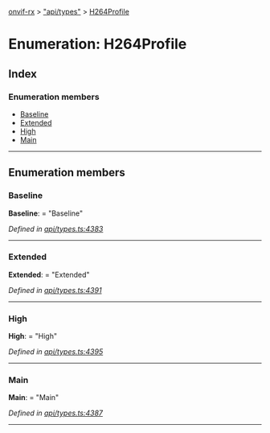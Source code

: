 [onvif-rx](../README.md) > ["api/types"](../modules/_api_types_.md) > [H264Profile](../enums/_api_types_.h264profile.md)

# Enumeration: H264Profile

## Index

### Enumeration members

* [Baseline](_api_types_.h264profile.md#baseline)
* [Extended](_api_types_.h264profile.md#extended)
* [High](_api_types_.h264profile.md#high)
* [Main](_api_types_.h264profile.md#main)

---

## Enumeration members

<a id="baseline"></a>

###  Baseline

**Baseline**:  = "Baseline"

*Defined in [api/types.ts:4383](https://github.com/patrickmichalina/onvif-rx/blob/3ab1739/src/api/types.ts#L4383)*

___
<a id="extended"></a>

###  Extended

**Extended**:  = "Extended"

*Defined in [api/types.ts:4391](https://github.com/patrickmichalina/onvif-rx/blob/3ab1739/src/api/types.ts#L4391)*

___
<a id="high"></a>

###  High

**High**:  = "High"

*Defined in [api/types.ts:4395](https://github.com/patrickmichalina/onvif-rx/blob/3ab1739/src/api/types.ts#L4395)*

___
<a id="main"></a>

###  Main

**Main**:  = "Main"

*Defined in [api/types.ts:4387](https://github.com/patrickmichalina/onvif-rx/blob/3ab1739/src/api/types.ts#L4387)*

___

